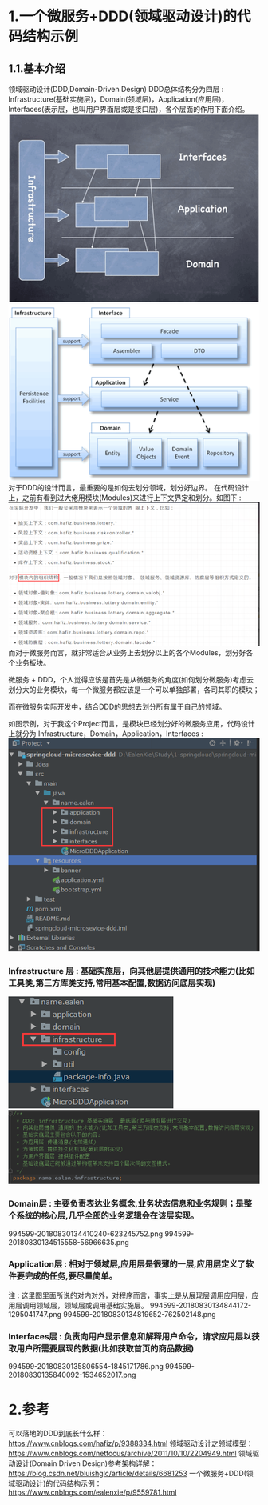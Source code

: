 # 1.一个微服务+DDD(领域驱动设计)的代码结构示例

## 1.1.基本介绍
领域驱动设计(DDD,Domain-Driven Design)
DDD总体结构分为四层  :  Infrastructure(基础实施层)，Domain(领域层)，Application(应用层)，Interfaces(表示层，也叫用户界面层或是接口层)，各个层面的作用下面介绍。
![](/static/image/994599-20180830125911190-468037055.png)
![](/static/image/994599-20180830125945668-1072959527.png)
对于DDD的设计而言，最重要的是如何去划分领域，划分好边界。
在代码设计上，之前有看到过大佬用模块(Modules)来进行上下文界定和划分。如图下 : 
![](/static/image/994599-20180830131410661-290668551.png)
而对于微服务而言，就非常适合从业务上去划分以上的各个Modules，划分好各个业务板块。

微服务 + DDD，个人觉得应该是首先是从微服务的角度(如何划分微服务)考虑去划分大的业务模块，每一个微服务都应该是一个可以单独部署，各司其职的模块；

而在微服务实际开发中，结合DDD的思想去划分所有属于自己的领域。

如图示例，对于我这个Project而言，是模块已经划分好的微服务应用，代码设计上就分为  Infrastructure，Domain，Application，Interfaces : 
![](/static/image/994599-20180830132619533-611437668.png)
### Infrastructure 层 :  基础实施层，向其他层提供通用的技术能力(比如工具类,第三方库类支持,常用基本配置,数据访问底层实现)
![](/static/image/994599-20180830134304547-660094458.png)
![](/static/image/994599-20180830134336916-1945132941.png)
### Domain层 : 主要负责表达业务概念,业务状态信息和业务规则；是整个系统的核心层,几乎全部的业务逻辑会在该层实现。
994599-20180830134410240-623245752.png
994599-20180830134515558-56966635.png
### Application层 :  相对于领域层,应用层是很薄的一层,应用层定义了软件要完成的任务,要尽量简单。
注 : 这里图里面所说的对内对外，对程序而言，事实上是从展现层调用应用层，应用层调用领域层，领域层或调用基础实施层。
994599-20180830134844172-1295041747.png
994599-20180830134819652-762502148.png
### Interfaces层 : 负责向用户显示信息和解释用户命令，请求应用层以获取用户所需要展现的数据(比如获取首页的商品数据)
994599-20180830135806554-1845171786.png
994599-20180830135840092-1534652017.png
# 2.参考
可以落地的DDD到底长什么样：
https://www.cnblogs.com/hafiz/p/9388334.html
领域驱动设计之领域模型：
https://www.cnblogs.com/netfocus/archive/2011/10/10/2204949.html
领域驱动设计(Domain Driven Design)参考架构详解：
https://blog.csdn.net/bluishglc/article/details/6681253
一个微服务+DDD(领域驱动设计)的代码结构示例：
https://www.cnblogs.com/ealenxie/p/9559781.html

